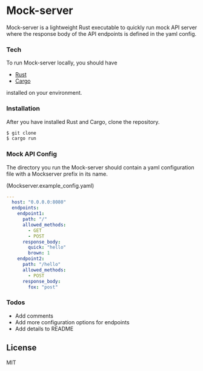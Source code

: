 # Mock-server
Mock-server is a lightweight Rust executable to quickly run mock API server where the response body of the API endpoints is defined in the yaml config. 

### Tech

To run Mock-server locally, you should have
* [Rust](https://www.rust-lang.org/tools/install)
* [Cargo](https://crates.io/)

installed on your environment.

### Installation

After you have installed Rust and Cargo, clone the repository.

```sh
$ git clone 
$ cargo run
```

### Mock API Config

The directory you run the Mock-server should contain a yaml configuration file with a Mockserver prefix in its name.

(Mockserver.example_config.yaml)
```yaml
---
  host: "0.0.0.0:8080"
  endpoints:
    endpoint1:
      path: "/"
      allowed_methods:
        - GET
        - POST
      response_body:
        quick: "hello"
        brown: 1
    endpoint2:
      path: "/hello"
      allowed_methods:
        - POST
      response_body:
        fox: "post"
```

### Todos

 - Add comments
 - Add more configuration options for endpoints
 - Add details to README

License
----

MIT
